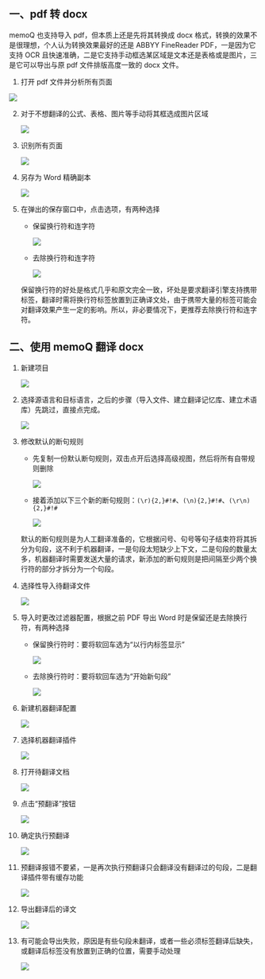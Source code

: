 ## 一、pdf 转 docx

memoQ 也支持导入 pdf，但本质上还是先将其转换成 docx 格式，转换的效果不是很理想，个人认为转换效果最好的还是 ABBYY FineReader PDF，一是因为它支持 OCR 且快速准确，二是它支持手动框选某区域是文本还是表格或是图片，三是它可以导出与原 pdf 文件排版高度一致的 docx 文件。

1.  打开 pdf 文件并分析所有页面

   ![](https://raw.githubusercontent.com/JuchiaLu/Multi-Supplier-MT-Plugin/master/images/BestPractice_0.png)

2. 对于不想翻译的公式、表格、图片等手动将其框选成图片区域

   ![](https://raw.githubusercontent.com/JuchiaLu/Multi-Supplier-MT-Plugin/master/images/BestPractice_1.png)

3. 识别所有页面

   ![](https://raw.githubusercontent.com/JuchiaLu/Multi-Supplier-MT-Plugin/master/images/BestPractice_2.png)

4. 另存为 Word 精确副本

   ![](https://raw.githubusercontent.com/JuchiaLu/Multi-Supplier-MT-Plugin/master/images/BestPractice_3.png)

5. 在弹出的保存窗口中，点击选项，有两种选择

   - 保留换行符和连字符

     ![](https://raw.githubusercontent.com/JuchiaLu/Multi-Supplier-MT-Plugin/master/images/BestPractice_4.png)

   - 去除换行符和连字符

     ![](https://raw.githubusercontent.com/JuchiaLu/Multi-Supplier-MT-Plugin/master/images/BestPractice_5.png)

   保留换行符的好处是格式几乎和原文完全一致，坏处是要求翻译引擎支持携带标签，翻译时需将换行符标签放置到正确译文处，由于携带大量的标签可能会对翻译效果产生一定的影响。所以，非必要情况下，更推荐去除换行符和连字符。

## 二、使用 memoQ 翻译 docx

1. 新建项目

   ![](https://raw.githubusercontent.com/JuchiaLu/Multi-Supplier-MT-Plugin/master/images/BestPractice_6.png)

2. 选择源语言和目标语言，之后的步骤（导入文件、建立翻译记忆库、建立术语库）先跳过，直接点完成。

   ![](https://raw.githubusercontent.com/JuchiaLu/Multi-Supplier-MT-Plugin/master/images/BestPractice_7.png)

3. 修改默认的断句规则

   - 先复制一份默认断句规则，双击点开后选择高级视图，然后将所有自带规则删除

     ![](https://raw.githubusercontent.com/JuchiaLu/Multi-Supplier-MT-Plugin/master/images/BestPractice_9.png)

   - 接着添加以下三个新的断句规则：`(\r){2,}#!#`、`(\n){2,}#!#`、`(\r\n){2,}#!#`

     ![](https://raw.githubusercontent.com/JuchiaLu/Multi-Supplier-MT-Plugin/master/images/BestPractice_10.png)

   默认的断句规则是为人工翻译准备的，它根据问号、句号等句子结束符将其拆分为句段，这不利于机器翻译，一是句段太短缺少上下文，二是句段的数量太多，机器翻译时需要发送大量的请求，新添加的断句规则是把间隔至少两个换行符的部分才拆分为一个句段。

4. 选择性导入待翻译文件

   ![](https://raw.githubusercontent.com/JuchiaLu/Multi-Supplier-MT-Plugin/master/images/BestPractice_11.png)

5. 导入时更改过滤器配置，根据之前 PDF 导出 Word 时是保留还是去除换行符，有两种选择

   - 保留换行符时：要将软回车选为“以行内标签显示”

     ![](https://raw.githubusercontent.com/JuchiaLu/Multi-Supplier-MT-Plugin/master/images/BestPractice_12.png)

   - 去除换行符时：要将软回车选为“开始新句段”

     ![](https://raw.githubusercontent.com/JuchiaLu/Multi-Supplier-MT-Plugin/master/images/BestPractice_13.png)

   

6. 新建机器翻译配置

   ![](https://raw.githubusercontent.com/JuchiaLu/Multi-Supplier-MT-Plugin/master/images/BestPractice_14.png)

7. 选择机器翻译插件

   ![](https://raw.githubusercontent.com/JuchiaLu/Multi-Supplier-MT-Plugin/master/images/BestPractice_15.png)

8. 打开待翻译文档

   ![](https://raw.githubusercontent.com/JuchiaLu/Multi-Supplier-MT-Plugin/master/images/BestPractice_16.png)

9. 点击“预翻译”按钮

   ![](https://raw.githubusercontent.com/JuchiaLu/Multi-Supplier-MT-Plugin/master/images/BestPractice_17.png)

10. 确定执行预翻译

    ![](https://raw.githubusercontent.com/JuchiaLu/Multi-Supplier-MT-Plugin/master/images/BestPractice_18.png)

11. 预翻译报错不要紧，一是再次执行预翻译只会翻译没有翻译过的句段，二是翻译插件带有缓存功能

    ![](https://raw.githubusercontent.com/JuchiaLu/Multi-Supplier-MT-Plugin/master/images/BestPractice_19.png)

12. 导出翻译后的译文

    ![](https://raw.githubusercontent.com/JuchiaLu/Multi-Supplier-MT-Plugin/master/images/BestPractice_20.png)

13. 有可能会导出失败，原因是有些句段未翻译，或者一些必须标签翻译后缺失，或翻译后标签没有放置到正确的位置，需要手动处理

    ![](https://raw.githubusercontent.com/JuchiaLu/Multi-Supplier-MT-Plugin/master/images/BestPractice_21.png)

